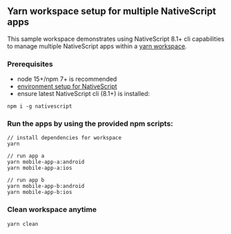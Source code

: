 ## Yarn workspace setup for multiple NativeScript apps

This sample workspace demonstrates using NativeScript 8.1+ cli capabilities to manage multiple NativeScript apps within a [yarn workspace](https://classic.yarnpkg.com/en/docs/workspaces/).

### Prerequisites

* node 15+/npm 7+ is recommended
* [environment setup for NativeScript](https://docs.nativescript.org/environment-setup.html)
* ensure latest NativeScript cli (8.1+) is installed:

```
npm i -g nativescript
```

### Run the apps by using the provided npm scripts:

```
// install dependencies for workspace
yarn

// run app a
yarn mobile-app-a:android
yarn mobile-app-a:ios

// run app b
yarn mobile-app-b:android
yarn mobile-app-b:ios
```

### Clean workspace anytime

```
yarn clean
```
